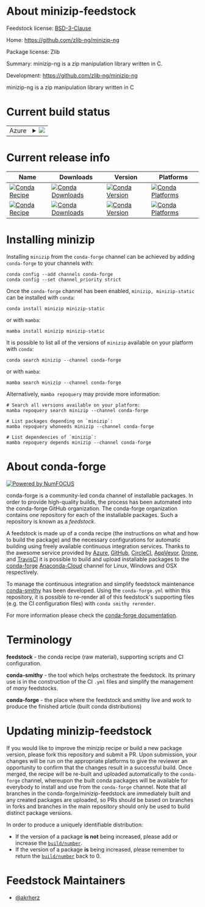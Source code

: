 About minizip-feedstock
=======================

Feedstock license: [BSD-3-Clause](https://github.com/conda-forge/minizip-feedstock/blob/main/LICENSE.txt)

Home: https://github.com/zlib-ng/minizip-ng

Package license: Zlib

Summary: minizip-ng is a zip manipulation library written in C.

Development: https://github.com/zlib-ng/minizip-ng

minizip-ng is a zip manipulation library written in C


Current build status
====================


<table>
    
  <tr>
    <td>Azure</td>
    <td>
      <details>
        <summary>
          <a href="https://dev.azure.com/conda-forge/feedstock-builds/_build/latest?definitionId=20336&branchName=main">
            <img src="https://dev.azure.com/conda-forge/feedstock-builds/_apis/build/status/minizip-feedstock?branchName=main">
          </a>
        </summary>
        <table>
          <thead><tr><th>Variant</th><th>Status</th></tr></thead>
          <tbody><tr>
              <td>linux_64</td>
              <td>
                <a href="https://dev.azure.com/conda-forge/feedstock-builds/_build/latest?definitionId=20336&branchName=main">
                  <img src="https://dev.azure.com/conda-forge/feedstock-builds/_apis/build/status/minizip-feedstock?branchName=main&jobName=linux&configuration=linux%20linux_64_" alt="variant">
                </a>
              </td>
            </tr><tr>
              <td>linux_aarch64</td>
              <td>
                <a href="https://dev.azure.com/conda-forge/feedstock-builds/_build/latest?definitionId=20336&branchName=main">
                  <img src="https://dev.azure.com/conda-forge/feedstock-builds/_apis/build/status/minizip-feedstock?branchName=main&jobName=linux&configuration=linux%20linux_aarch64_" alt="variant">
                </a>
              </td>
            </tr><tr>
              <td>linux_ppc64le</td>
              <td>
                <a href="https://dev.azure.com/conda-forge/feedstock-builds/_build/latest?definitionId=20336&branchName=main">
                  <img src="https://dev.azure.com/conda-forge/feedstock-builds/_apis/build/status/minizip-feedstock?branchName=main&jobName=linux&configuration=linux%20linux_ppc64le_" alt="variant">
                </a>
              </td>
            </tr><tr>
              <td>osx_64</td>
              <td>
                <a href="https://dev.azure.com/conda-forge/feedstock-builds/_build/latest?definitionId=20336&branchName=main">
                  <img src="https://dev.azure.com/conda-forge/feedstock-builds/_apis/build/status/minizip-feedstock?branchName=main&jobName=osx&configuration=osx%20osx_64_" alt="variant">
                </a>
              </td>
            </tr><tr>
              <td>osx_arm64</td>
              <td>
                <a href="https://dev.azure.com/conda-forge/feedstock-builds/_build/latest?definitionId=20336&branchName=main">
                  <img src="https://dev.azure.com/conda-forge/feedstock-builds/_apis/build/status/minizip-feedstock?branchName=main&jobName=osx&configuration=osx%20osx_arm64_" alt="variant">
                </a>
              </td>
            </tr><tr>
              <td>win_64</td>
              <td>
                <a href="https://dev.azure.com/conda-forge/feedstock-builds/_build/latest?definitionId=20336&branchName=main">
                  <img src="https://dev.azure.com/conda-forge/feedstock-builds/_apis/build/status/minizip-feedstock?branchName=main&jobName=win&configuration=win%20win_64_" alt="variant">
                </a>
              </td>
            </tr>
          </tbody>
        </table>
      </details>
    </td>
  </tr>
</table>

Current release info
====================

| Name | Downloads | Version | Platforms |
| --- | --- | --- | --- |
| [![Conda Recipe](https://img.shields.io/badge/recipe-minizip-green.svg)](https://anaconda.org/conda-forge/minizip) | [![Conda Downloads](https://img.shields.io/conda/dn/conda-forge/minizip.svg)](https://anaconda.org/conda-forge/minizip) | [![Conda Version](https://img.shields.io/conda/vn/conda-forge/minizip.svg)](https://anaconda.org/conda-forge/minizip) | [![Conda Platforms](https://img.shields.io/conda/pn/conda-forge/minizip.svg)](https://anaconda.org/conda-forge/minizip) |
| [![Conda Recipe](https://img.shields.io/badge/recipe-minizip--static-green.svg)](https://anaconda.org/conda-forge/minizip-static) | [![Conda Downloads](https://img.shields.io/conda/dn/conda-forge/minizip-static.svg)](https://anaconda.org/conda-forge/minizip-static) | [![Conda Version](https://img.shields.io/conda/vn/conda-forge/minizip-static.svg)](https://anaconda.org/conda-forge/minizip-static) | [![Conda Platforms](https://img.shields.io/conda/pn/conda-forge/minizip-static.svg)](https://anaconda.org/conda-forge/minizip-static) |

Installing minizip
==================

Installing `minizip` from the `conda-forge` channel can be achieved by adding `conda-forge` to your channels with:

```
conda config --add channels conda-forge
conda config --set channel_priority strict
```

Once the `conda-forge` channel has been enabled, `minizip, minizip-static` can be installed with `conda`:

```
conda install minizip minizip-static
```

or with `mamba`:

```
mamba install minizip minizip-static
```

It is possible to list all of the versions of `minizip` available on your platform with `conda`:

```
conda search minizip --channel conda-forge
```

or with `mamba`:

```
mamba search minizip --channel conda-forge
```

Alternatively, `mamba repoquery` may provide more information:

```
# Search all versions available on your platform:
mamba repoquery search minizip --channel conda-forge

# List packages depending on `minizip`:
mamba repoquery whoneeds minizip --channel conda-forge

# List dependencies of `minizip`:
mamba repoquery depends minizip --channel conda-forge
```


About conda-forge
=================

[![Powered by
NumFOCUS](https://img.shields.io/badge/powered%20by-NumFOCUS-orange.svg?style=flat&colorA=E1523D&colorB=007D8A)](https://numfocus.org)

conda-forge is a community-led conda channel of installable packages.
In order to provide high-quality builds, the process has been automated into the
conda-forge GitHub organization. The conda-forge organization contains one repository
for each of the installable packages. Such a repository is known as a *feedstock*.

A feedstock is made up of a conda recipe (the instructions on what and how to build
the package) and the necessary configurations for automatic building using freely
available continuous integration services. Thanks to the awesome service provided by
[Azure](https://azure.microsoft.com/en-us/services/devops/), [GitHub](https://github.com/),
[CircleCI](https://circleci.com/), [AppVeyor](https://www.appveyor.com/),
[Drone](https://cloud.drone.io/welcome), and [TravisCI](https://travis-ci.com/)
it is possible to build and upload installable packages to the
[conda-forge](https://anaconda.org/conda-forge) [Anaconda-Cloud](https://anaconda.org/)
channel for Linux, Windows and OSX respectively.

To manage the continuous integration and simplify feedstock maintenance
[conda-smithy](https://github.com/conda-forge/conda-smithy) has been developed.
Using the ``conda-forge.yml`` within this repository, it is possible to re-render all of
this feedstock's supporting files (e.g. the CI configuration files) with ``conda smithy rerender``.

For more information please check the [conda-forge documentation](https://conda-forge.org/docs/).

Terminology
===========

**feedstock** - the conda recipe (raw material), supporting scripts and CI configuration.

**conda-smithy** - the tool which helps orchestrate the feedstock.
                   Its primary use is in the construction of the CI ``.yml`` files
                   and simplify the management of *many* feedstocks.

**conda-forge** - the place where the feedstock and smithy live and work to
                  produce the finished article (built conda distributions)


Updating minizip-feedstock
==========================

If you would like to improve the minizip recipe or build a new
package version, please fork this repository and submit a PR. Upon submission,
your changes will be run on the appropriate platforms to give the reviewer an
opportunity to confirm that the changes result in a successful build. Once
merged, the recipe will be re-built and uploaded automatically to the
`conda-forge` channel, whereupon the built conda packages will be available for
everybody to install and use from the `conda-forge` channel.
Note that all branches in the conda-forge/minizip-feedstock are
immediately built and any created packages are uploaded, so PRs should be based
on branches in forks and branches in the main repository should only be used to
build distinct package versions.

In order to produce a uniquely identifiable distribution:
 * If the version of a package **is not** being increased, please add or increase
   the [``build/number``](https://docs.conda.io/projects/conda-build/en/latest/resources/define-metadata.html#build-number-and-string).
 * If the version of a package **is** being increased, please remember to return
   the [``build/number``](https://docs.conda.io/projects/conda-build/en/latest/resources/define-metadata.html#build-number-and-string)
   back to 0.

Feedstock Maintainers
=====================

* [@akrherz](https://github.com/akrherz/)

